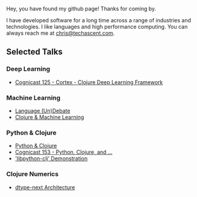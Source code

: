 Hey, you have found my github page!  Thanks for coming by.


I have developed software for a long time across a range of industries and technologies.  I like languages and high performance computing.  You can always reach me at <chris@techascent.com>.


## Selected Talks

### Deep Learning

* [Cognicast 125 - Cortex - Clojure Deep Learning Framework](https://www.cognitect.com/cognicast/125)


### Machine Learning

* [Language (Un)Debate](https://twimlai.com/twiml-talk-393-panel-the-great-ml-language-undebate/)
* [Clojure & Machine Learning](https://www.youtube.com/watch?v=NyMABoUEj20&t=3s)


### Python & Clojure

* [Python & Clojure](https://www.youtube.com/watch?v=vQPW16_jixs)
* [Cognicast 153 - Python, Clojure, and ...](https://www.cognitect.com/cognicast/153)
* ['libpython-clj' Demonstration](https://www.youtube.com/watch?v=ajDiGS73i2o&t=414s)


### Clojure Numerics

* [dtype-next Architecture](https://www.youtube.com/watch?v=zYNlZXTV14E&t=1203s)
